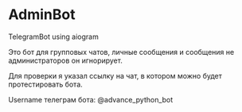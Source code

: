 # AdminBot
TelegramBot using aiogram

Это бот для групповых чатов, личные сообщения и сообщения не администраторов он игнорирует. 

Для проверки я указал ссылку на чат, в котором можно будет протестировать бота.

Username телеграм бота: @advance_python_bot

